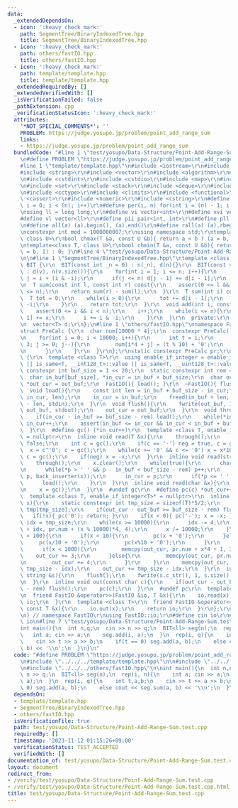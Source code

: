 ```yaml
---
data:
  _extendedDependsOn:
  - icon: ':heavy_check_mark:'
    path: SegmentTree/BinaryIndexedTree.hpp
    title: SegmentTree/BinaryIndexedTree.hpp
  - icon: ':heavy_check_mark:'
    path: others/fastIO.hpp
    title: others/fastIO.hpp
  - icon: ':heavy_check_mark:'
    path: template/template.hpp
    title: template/template.hpp
  _extendedRequiredBy: []
  _extendedVerifiedWith: []
  _isVerificationFailed: false
  _pathExtension: cpp
  _verificationStatusIcon: ':heavy_check_mark:'
  attributes:
    '*NOT_SPECIAL_COMMENTS*': ''
    PROBLEM: https://judge.yosupo.jp/problem/point_add_range_sum
    links:
    - https://judge.yosupo.jp/problem/point_add_range_sum
  bundledCode: "#line 1 \"test/yosupo/Data-Structure/Point-Add-Range-Sum.test.cpp\"\
    \n#define PROBLEM \"https://judge.yosupo.jp/problem/point_add_range_sum\"\n\n\
    #line 1 \"template/template.hpp\"\n#include <iostream>\r\n#include <cmath>\r\n\
    #include <string>\r\n#include <vector>\r\n#include <algorithm>\r\n#include <tuple>\r\
    \n#include <cstdint>\r\n#include <cstdio>\r\n#include <map>\r\n#include <queue>\r\
    \n#include <set>\r\n#include <stack>\r\n#include <deque>\r\n#include <bitset>\r\
    \n#include <cctype>\r\n#include <climits>\r\n#include <functional>\r\n#include\
    \ <cassert>\r\n#include <numeric>\r\n#include <cstring>\r\n#define rep(i, n) for(int\
    \ i = 0; i < (n); i++)\r\n#define per(i, n) for(int i = (n) - 1; i >= 0; i--)\r\
    \nusing ll = long long;\r\n#define vi vector<int>\r\n#define vvi vector<vi>\r\n\
    #define vl vector<ll>\r\n#define pii pair<int, int>\r\n#define pll pair<ll, ll>\r\
    \n#define all(a) (a).begin(), (a).end()\r\n#define rall(a) (a).rbegin(), (a).rend()\r\
    \nconstexpr int mod = 1000000007;\r\nusing namespace std;\r\ntemplate<class T,\
    \ class U>\r\nbool chmax(T &a, const U &b){ return a < b ? (a = b, 1) : 0; }\r\
    \ntemplate<class T, class U>\r\nbool chmin(T &a, const U &b){ return a > b ? (a\
    \ = b, 1) : 0; }\n#line 4 \"test/yosupo/Data-Structure/Point-Add-Range-Sum.test.cpp\"\
    \n\n#line 1 \"SegmentTree/BinaryIndexedTree.hpp\"\ntemplate <class T>\r\nstruct\
    \ BIT {\r\n  BIT(const int _n = 0) : n(_n), d(n){}\r\n  BIT(const vector<T> &v)\
    \ : d(v), n(v.size()){\r\n    for(int i = 1; i <= n; i++){\r\n      const int\
    \ j = i + (i & -i);\r\n      if(j <= n) d[j - 1] += d[i - 1];\r\n    }\r\n  }\r\
    \n  T sum(const int l, const int r) const{\r\n    assert(0 <= l && l <= r && r\
    \ <= n);\r\n    return sum(r) - sum(l);\r\n  }\r\n  T sum(int i) const{\r\n  \
    \  T tot = 0;\r\n    while(i > 0){\r\n      tot += d[i - 1];\r\n      i -= i &\
    \ -i;\r\n    }\r\n    return tot;\r\n  }\r\n  void add(int i, const T &x){\r\n\
    \    assert(0 <= i && i < n);\r\n    i++;\r\n    while(i <= n){\r\n      d[i -\
    \ 1] += x;\r\n      i += i & -i;\r\n    }\r\n  }\r\n  private:\r\n  int n = 1;\r\
    \n  vector<T> d;\r\n};\n#line 1 \"others/fastIO.hpp\"\nnamespace FastIO {\r\n\
    struct PreCalc {\r\n  char num[10000 * 4];\r\n  constexpr PreCalc() : num(){\r\
    \n    for(int i = 0; i < 10000; i++){\r\n      int t = i;\r\n      for(int j =\
    \ 3; j >= 0; j--){\r\n        num[i*4 + j] = (t % 10) + '0';\r\n        t /= 10;\r\
    \n      }\r\n    }\r\n  }\r\n};\r\nstatic constexpr PreCalc pr;\r\nstruct FastIO\
    \ {\r\n  template <class T>\r\n  using enable_if_integer = enable_if_t<is_integral<T>::value\
    \ || is_same<T, __int128_t>::value || is_same<T, __uint128_t>::value>;\r\n  static\
    \ constexpr int buf_size = 1 << 20;\r\n  static constexpr int rem = 1 << 6;\r\n\
    \  char in_buf[buf_size], *in_cur = in_buf + buf_size;\r\n  char out_buf[buf_size],\
    \ *out_cur = out_buf;\r\n  FastIO(){ load(); }\r\n  ~FastIO(){ flush(); }\r\n\
    \  void load(){\r\n    const int len = in_buf + buf_size - in_cur;\r\n    memmove(in_buf,\
    \ in_cur, len);\r\n    in_cur = in_buf;\r\n    fread(in_buf + len, 1, buf_size\
    \ - len, stdin);\r\n  }\r\n  void flush(){\r\n    fwrite(out_buf, 1, out_cur -\
    \ out_buf, stdout);\r\n    out_cur = out_buf;\r\n  }\r\n  void through(){\r\n\
    \    if(in_cur - in_buf >= buf_size - rem) load();\r\n    while(*in_cur <= ' ')\
    \ in_cur++;\r\n    assert(in_buf <= in_cur && in_cur < in_buf + buf_size);\r\n\
    \  }\r\n  #define gc() (*in_cur++)\r\n  template <class T, enable_if_integer<T>*\
    \ = nullptr>\r\n  inline void read(T &x){\r\n    through();\r\n    bool neg =\
    \ false;\r\n    int c = gc();\r\n    if(c == '-') neg = true, c = gc();\r\n  \
    \  x = c^'0'; c = gc();\r\n    while(c >= '0' && c <= '9') x = x*10 + (c^'0'),\
    \ c = gc();\r\n    if(neg) x = -x;\r\n  }\r\n  inline void read(string &x){\r\n\
    \    through();\r\n    x.clear();\r\n    while(true){\r\n      char *p = in_cur;\r\
    \n      while(*p > ' ' && p - in_buf < buf_size - rem) p++;\r\n      copy(in_cur,\
    \ p, back_inserter(x));\r\n      in_cur = p;\r\n      if(*p <= ' ') break;\r\n\
    \      load();\r\n    }\r\n  }\r\n  inline void read(char &x){\r\n    through();\r\
    \n    x = gc();\r\n  }\r\n  #undef gc\r\n  #define pc(c) *out_cur++ = (c)\r\n\
    \  template <class T, enable_if_integer<T>* = nullptr>\r\n  inline void out(T\
    \ x){\r\n    static constexpr int tmp_size = sizeof(T)*5/2;\r\n    static char\
    \ tmp[tmp_size];\r\n    if(out_cur - out_buf >= buf_size - rem) flush();\r\n \
    \   if(!x){ pc('0'); return; }\r\n    if(x < 0){ pc('-'); x = -x; }\r\n    int\
    \ idx = tmp_size;\r\n    while(x >= 10000){\r\n      idx -= 4;\r\n      memcpy(tmp\
    \ + idx, pr.num + (x % 10000)*4, 4);\r\n      x /= 10000;\r\n    }\r\n    if(x\
    \ < 100){\r\n      if(x < 10){\r\n        pc(x + '0');\r\n      }else{\r\n   \
    \     pc(x/10 + '0');\r\n        pc(x%10 + '0');\r\n      }\r\n    }else{\r\n\
    \      if(x < 1000){\r\n        memcpy(out_cur, pr.num + x*4 + 1, 3);\r\n    \
    \    out_cur += 3;\r\n      }else{\r\n        memcpy(out_cur, pr.num + x*4, 4);\r\
    \n        out_cur += 4;\r\n      }\r\n    }\r\n    memcpy(out_cur, tmp + idx,\
    \ tmp_size - idx);\r\n    out_cur += tmp_size - idx;\r\n  }\r\n  inline void out(const\
    \ string &s){\r\n    flush();\r\n    fwrite(s.c_str(), 1, s.size(), stdout);\r\
    \n  }\r\n  inline void out(const char c){\r\n    if(out_cur - out_buf >= buf_size\
    \ - rem) flush();\r\n    pc(c);\r\n  }\r\n  #undef pc\r\n  template <class T>\r\
    \n  friend FastIO &operator>>(FastIO &io, T &x){\r\n    io.read(x);\r\n    return\
    \ io;\r\n  }\r\n  template <class T>\r\n  friend FastIO &operator<<(FastIO &io,\
    \ const T &x){\r\n    io.out(x);\r\n    return io;\r\n  }\r\n};\r\nFastIO io;\r\
    \n} // namespace FastIO\r\nusing FastIO::io;\r\n#define cin io\r\n#define cout\
    \ io\n#line 7 \"test/yosupo/Data-Structure/Point-Add-Range-Sum.test.cpp\"\n\n\
    int main(){\n  int n,q;\n  cin >> n >> q;\n  BIT<ll> seg(n);\n  rep(i, n){\n \
    \   int a; cin >> a;\n    seg.add(i, a);\n  }\n  rep(i, q){\n    int t,a,b;\n\
    \    cin >> t >> a >> b;\n    if(t == 0) seg.add(a, b);\n    else cout << seg.sum(a,\
    \ b) << '\\n';\n  }\n}\n"
  code: "#define PROBLEM \"https://judge.yosupo.jp/problem/point_add_range_sum\"\n\
    \n#include \"../../../template/template.hpp\"\n\n#include \"../../../SegmentTree/BinaryIndexedTree.hpp\"\
    \n#include \"../../../others/fastIO.hpp\"\n\nint main(){\n  int n,q;\n  cin >>\
    \ n >> q;\n  BIT<ll> seg(n);\n  rep(i, n){\n    int a; cin >> a;\n    seg.add(i,\
    \ a);\n  }\n  rep(i, q){\n    int t,a,b;\n    cin >> t >> a >> b;\n    if(t ==\
    \ 0) seg.add(a, b);\n    else cout << seg.sum(a, b) << '\\n';\n  }\n}"
  dependsOn:
  - template/template.hpp
  - SegmentTree/BinaryIndexedTree.hpp
  - others/fastIO.hpp
  isVerificationFile: true
  path: test/yosupo/Data-Structure/Point-Add-Range-Sum.test.cpp
  requiredBy: []
  timestamp: '2023-11-12 01:15:26+09:00'
  verificationStatus: TEST_ACCEPTED
  verifiedWith: []
documentation_of: test/yosupo/Data-Structure/Point-Add-Range-Sum.test.cpp
layout: document
redirect_from:
- /verify/test/yosupo/Data-Structure/Point-Add-Range-Sum.test.cpp
- /verify/test/yosupo/Data-Structure/Point-Add-Range-Sum.test.cpp.html
title: test/yosupo/Data-Structure/Point-Add-Range-Sum.test.cpp
---
```

